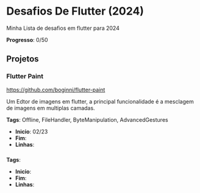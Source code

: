 # Desafios De Flutter (2024)
Minha Lista de desafios em flutter para 2024

**Progresso**: 0/50

## Projetos

### Flutter Paint 
https://github.com/boginni/flutter-paint

Um Edtor de imagens em flutter, a principal funcionalidade é a mesclagem de imagens em multiplas camadas.

**Tags**: Offline, FileHandler, ByteManipulation, AdvancedGestures

 * **Inicio**: 02/23
 * **Fim**:
 * **Linhas**:


### 

**Tags**: 

 * **Inicio**: 
 * **Fim**:
 * **Linhas**:
